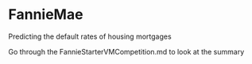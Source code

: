 # FannieMae
Predicting the default rates of housing mortgages

Go through the FannieStarterVMCompetition.md to look at the summary
